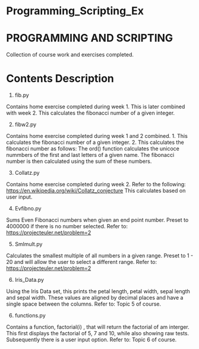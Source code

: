 # Programming_Scripting_Ex

# PROGRAMMING AND SCRIPTING

Collection of course work and exercises completed.


# Contents Description
  
1) fib.py

  Contains home exercise completed during week 1. This is later combined with week 2. This calculates the fibonacci number of a given integer. 

2) fibw2.py

  Contains home exercise completed during week 1 and 2 combined. 
    1. This calculates the fibonacci number of a given integer. 
    2. This calculates the fibonacci number as follows: The ord() function calculates the unicoce nummbers of the first and last letters of a given name. The fibonacci number is then calculated using the sum of these numbers.
  
3) Collatz.py

  Contains home exercise completed during week 2. Refer to the following: https://en.wikipedia.org/wiki/Collatz_conjecture
  This calculates based on user input.

4) Evfibno.py

  Sums Even Fibonacci numbers when given an end point number. Preset to 4000000 if there is no number selected.
  Refer to: https://projecteuler.net/problem=2
  
5) Smlmult.py

  Calculates the smallest multiple of all numbers in a given range. Preset to 1 - 20 and will allow the user to select a different range.
  Refer to: https://projecteuler.net/problem=2
  
6) Iris_Data.py

  Using the Iris Data set, this prints the petal length, petal width, sepal length and sepal width. These values are aligned by decimal places and have a single space between the columns.
  Refer to: Topic 5 of course.

6) functions.py

  Contains a function, factorial(i) , that will return the factorial of am interger. This first displays the factorial of 5, 7 and 10, while also showing raw tests. Subsequently there is a user input option. 
  Refer to: Topic 6 of course.